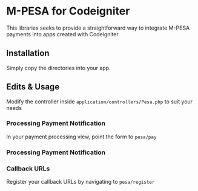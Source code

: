 # M-PESA for Codeigniter
This libraries seeks to provide a straightforward way to integrate M-PESA payments into apps created with Codeigniter

## Installation
Simply copy the directories into your app.

## Edits & Usage
Modify the controller inside `application/controllers/Pesa.php` to suit your needs

### Processing Payment Notification
In your payment processing view, point the form to `pesa/pay`

### Processing Payment Notification

### Callback URLs
Register your callback URLs by navigating to `pesa/register`
